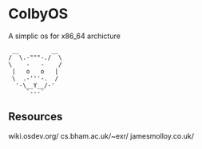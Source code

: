 # ColbyOS
A simplic os for x86_64 archicture

```
 __         __
/  \.-"""-./  \
\    -   -    /
 |   o   o   |
 \  .-'''-.  /
  '-\__Y__/-'
     `---`
  ```
 ## Resources
 wiki.osdev.org/
 cs.bham.ac.uk/~exr/
 jamesmolloy.co.uk/
